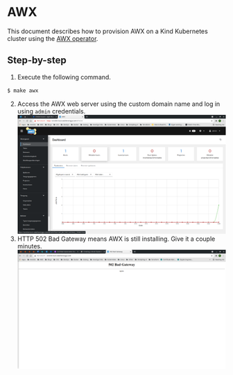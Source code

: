# AWX
This document describes how to provision AWX on a Kind Kubernetes cluster using the [AWX operator](https://github.com/ansible/awx-operator).
## Step-by-step
1. Execute the following command.
```bash
$ make awx
```
2. Access the AWX web server using the custom domain name and log in using ```admin``` credentials.
![awx](img/awx.png)
3. HTTP 502 Bad Gateway means AWX is still installing. Give it a couple minutes.
![awx2](img/awx2.png)